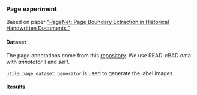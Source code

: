 ### Page experiment
Based on paper ["PageNet: Page Boundary Extraction in Historical Handwritten Documents."](https://dl.acm.org/citation.cfm?id=3151522)


#### Dataset 
The page annotations come from this [repository](https://github.com/ctensmeyer/pagenet/tree/master/annotations). We use READ-cBAD data with _annotator 1_ and _set1_.

`utils.page_dataset_generator` is used to generate the label images.

#### Results